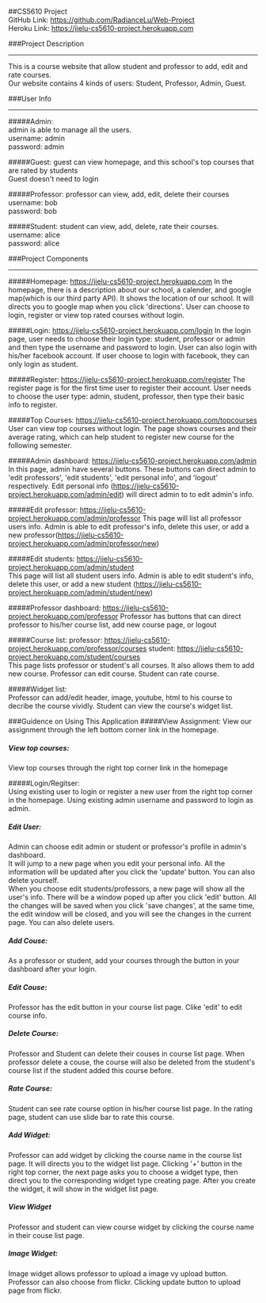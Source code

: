 ##CS5610 Project  
GitHub Link:  https://github.com/RadianceLu/Web-Project  
Heroku Link:  https://jielu-cs5610-project.herokuapp.com
  
###Project Description  
***
This is a course website that allow student and professor to add, edit and rate courses.  
Our website contains 4 kinds of users: Student, Professor, Admin, Guest.  

###User Info  
***
#####Admin:  
admin is able to manage all the users.   
username: admin  
password: admin  

#####Guest: 
guest can view homepage, and this school's top courses that are rated by students  
Guest doesn't need to login  

#####Professor: 
professor can view, add, edit, delete their courses    
username: bob   
password: bob  

#####Student: 
student can view, add, delete, rate their courses.  
username: alice  
password: alice  

###Project Components   
*** 
#####Homepage: https://jielu-cs5610-project.herokuapp.com
In the homepage, there is a description about our school, a calender, and google map(which is our third party API). It shows the location of our school. It will directs you to google map when you click 'directions'. User can choose to login, register or view top rated courses without login.  

#####Login: https://jielu-cs5610-project.herokuapp.com/login
In the login page, user needs to choose their login type: student, professor or admin and then type the username and password to login. User can also login with his/her facebook account. If user choose to login with facebook, they can only login as student.

#####Register: https://jielu-cs5610-project.herokuapp.com/register 
The register page is for the first time user to register their account. User needs to choose the user type: admin, student, professor, then type their basic info to register.  

#####Top Courses: https://jielu-cs5610-project.herokuapp.com/topcourses
User can view top courses without login. The page shows courses and their average rating, which can help student to register new course for the following semester.  

#####Admin dashboard: https://jielu-cs5610-project.herokuapp.com/admin 
In this page, admin have several buttons. These buttons can direct admin to 'edit professors', 'edit students', 'edit personal info', and 'logout' respectively.  Edit personal info (https://jielu-cs5610-project.herokuapp.com/admin/edit) will direct admin to to edit admin's info.

#####Edit professor: https://jielu-cs5610-project.herokuapp.com/admin/professor 
This page will list all professor users info. Admin is able to edit professor's info, delete this user, or add a new professor(https://jielu-cs5610-project.herokuapp.com/admin/professor/new)

#####Edit students: https://jielu-cs5610-project.herokuapp.com/admin/student  
This page will list all student users info. Admin is able to edit student's info, delete this user, or add a new student (https://jielu-cs5610-project.herokuapp.com/admin/student/new)  

#####Professor dashboard: https://jielu-cs5610-project.herokuapp.com/professor 
Professor has buttons that can direct professor to his/her course list, add new course page, or logout  

#####Course list: professor: https://jielu-cs5610-project.herokuapp.com/professor/courses student: https://jielu-cs5610-project.herokuapp.com/student/courses  
This page lists professor or student's all courses. It also allows them to add new course. Professor can edit course. Student can rate course.  

#####Widget list:  
Professor can add/edit header, image, youtube, html to his course to decribe the course vividly. Student can view the course's widget list.  


###Guidence on Using This Application
#####View Assignment:
View our assignment through the left bottom corner link in the homepage.  

##### View top courses:  
View top courses through the right top corner link in the homepage  
 
#####Login/Regitser:   
Using existing user to login or register a new user from the right top corner in the homepage. Using existing admin username and password to login as admin.  

##### Edit User:  
Admin can choose edit admin or student or professor's profile in admin's dashboard.  
It will jump to a new page when you edit your personal info. All the information will be updated after you click the 'update' button. You can also delete yourself.  
When you choose edit students/professors, a new page will show all the user's info. There will be a window poped up after you click 'edit' button. All the changes will be saved when you click 'save changes', at the same time, the edit window will be closed, and you will see the changes in the current page. You can also delete users.  

##### Add Couse:  
As a professor or student, add your courses through the button in your dashboard after your login.  

##### Edit Couse:
Professor has the edit button in your course list page. Clike 'edit' to edit course info.  

##### Delete Course:
Professor and Student can delete their couses in course list page. When professor delete a couse, the course will also be deleted from the student's course list if the student added this course before.

##### Rate Course:
Student can see rate course option in his/her course list page. In the rating page, student can use slide bar to rate this course.

##### Add Widget:  
Professor can add widget by clicking the course name in the course list page. It will directs you to the widget list page. Clicking '+' button in the right top corner, the next page asks you to choose a widget type, then direct you to the corresponding widget type creating page. After you create the widget, it will show in the widget list page.  

##### View Widget
Professor and student can view course widget by clicking the course name in their couse list page.

##### Image Widget:  
Image widget allows professor to upload a image vy upload button. Professor can also choose from flickr. Clicking update button to upload page from flickr. 
